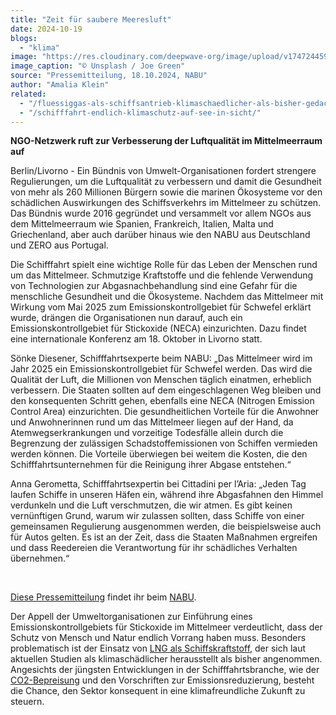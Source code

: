 ```yaml
---
title: "Zeit für saubere Meeresluft"
date: 2024-10-19
blogs: 
  - "klima"
image: "https://res.cloudinary.com/deepwave-org/image/upload/v1747244596/deepwave.org/schiff_abgas_schornstein_joe-green-unsplash-scaled.jpg"
image_caption: "© Unsplash / Joe Green"
source: "Pressemitteilung, 18.10.2024, NABU"
author: "Amalia Klein"
related: 
  - "/fluessiggas-als-schiffsantrieb-klimaschaedlicher-als-bisher-gedacht/"
  - "/schifffahrt-endlich-klimaschutz-auf-see-in-sicht/"
---
```


**NGO-Netzwerk ruft zur Verbesserung der Luftqualität im Mittelmeerraum auf**

Berlin/Livorno - Ein Bündnis von Umwelt-Organisationen fordert strengere Regulierungen, um die Luftqualität zu verbessern und damit die Gesundheit von mehr als 260 Millionen Bürgern sowie die marinen Ökosysteme vor den schädlichen Auswirkungen des Schiffsverkehrs im Mittelmeer zu schützen. Das Bündnis wurde 2016 gegründet und versammelt vor allem NGOs aus dem Mittelmeerraum wie Spanien, Frankreich, Italien, Malta und Griechenland, aber auch darüber hinaus wie den NABU aus Deutschland und ZERO aus Portugal.

Die Schifffahrt spielt eine wichtige Rolle für das Leben der Menschen rund um das Mittelmeer. Schmutzige Kraftstoffe und die fehlende Verwendung von Technologien zur Abgasnachbehandlung sind eine Gefahr für die menschliche Gesundheit und die Ökosysteme. Nachdem das Mittelmeer mit Wirkung vom Mai 2025 zum Emissionskontrollgebiet für Schwefel erklärt wurde, drängen die Organisationen nun darauf, auch ein Emissionskontrollgebiet für Stickoxide (NECA) einzurichten. Dazu findet eine internationale Konferenz am 18. Oktober in Livorno statt.

Sönke Diesener, Schifffahrtsexperte beim NABU: „Das Mittelmeer wird im Jahr 2025 ein Emissionskontrollgebiet für Schwefel werden. Das wird die Qualität der Luft, die Millionen von Menschen täglich einatmen, erheblich verbessern. Die Staaten sollten auf dem eingeschlagenen Weg bleiben und den konsequenten Schritt gehen, ebenfalls eine NECA (Nitrogen Emission Control Area) einzurichten. Die gesundheitlichen Vorteile für die Anwohner und Anwohnerinnen rund um das Mittelmeer liegen auf der Hand, da Atemwegserkrankungen und vorzeitige Todesfälle allein durch die Begrenzung der zulässigen Schadstoffemissionen von Schiffen vermieden werden können. Die Vorteile überwiegen bei weitem die Kosten, die den Schifffahrtsunternehmen für die Reinigung ihrer Abgase entstehen.“

Anna Gerometta, Schifffahrtsexpertin bei Cittadini per l’Aria: „Jeden Tag laufen Schiffe in unseren Häfen ein, während ihre Abgasfahnen den Himmel verdunkeln und die Luft verschmutzen, die wir atmen. Es gibt keinen vernünftigen Grund, warum wir zulassen sollten, dass Schiffe von einer gemeinsamen Regulierung ausgenommen werden, die beispielsweise auch für Autos gelten. Es ist an der Zeit, dass die Staaten Maßnahmen ergreifen und dass Reedereien die Verantwortung für ihr schädliches Verhalten übernehmen.“

 

[Diese Pressemitteilung](https://www.nabu.de/presse/pressemitteilungen/index.php?popup=true&show=42022&db=presseservice) findet ihr beim [NABU](https://www.nabu.d).

Der Appell der Umweltorganisationen zur Einführung eines Emissionskontrollgebiets für Stickoxide im Mittelmeer verdeutlicht, dass der Schutz von Mensch und Natur endlich Vorrang haben muss. Besonders problematisch ist der Einsatz von [LNG als Schiffskraftstoff](https://www.deepwave.org/fluessiggas-als-schiffsantrieb-klimaschaedlicher-als-bisher-gedacht/), der sich laut aktuellen Studien als klimaschädlicher herausstellt als bisher angenommen. Angesichts der jüngsten Entwicklungen in der Schifffahrtsbranche, wie der [CO2-Bepreisung](https://www.deepwave.org/schifffahrt-endlich-klimaschutz-auf-see-in-sicht/) und den Vorschriften zur Emissionsreduzierung, besteht die Chance, den Sektor konsequent in eine klimafreundliche Zukunft zu steuern.
